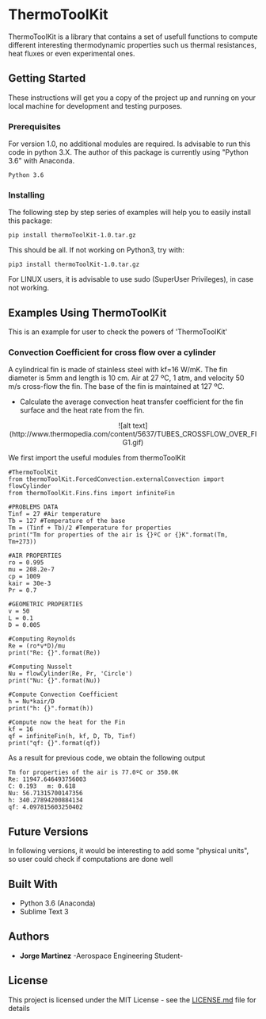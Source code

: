 # ThermoToolKit

ThermoToolKit is a library that contains a set of usefull functions to compute different interesting thermodynamic properties such us thermal resistances, heat fluxes or even experimental ones.

## Getting Started

These instructions will get you a copy of the project up and running on your local machine for development and testing purposes. 

### Prerequisites

For version 1.0, no additional modules are required. Is advisable to run this code in python 3.X. The author of this package is currently using "Python 3.6" with Anaconda.

```
Python 3.6
```

### Installing

The following step by step series of examples will help you to easily install this package: 

```
pip install thermoToolKit-1.0.tar.gz
```

This should be all. If not working on Python3, try with:

```
pip3 install thermoToolKit-1.0.tar.gz
```

For LINUX users, it is advisable to use sudo (SuperUser Privileges), in case not working.

## Examples Using ThermoToolKit

This is an example for user to check the powers of 'ThermoToolKit'

### Convection Coefficient for cross flow over a cylinder

A cylindrical fin is made of stainless steel with kf=16 W/mK. The fin diameter is 5mm
and length is 10 cm. Air at 27 ºC, 1 atm, and velocity 50 m/s cross-flow the fin. The
base of the fin is maintained at 127 ºC.

* Calculate the average convection heat transfer coefficient for 	 the fin surface and the heat rate from the fin.

<p align="center">
![alt text](http://www.thermopedia.com/content/5637/TUBES_CROSSFLOW_OVER_FIG1.gif)
</p>


We first import the useful modules from thermoToolKit

```
#ThermoToolKit
from thermoToolKit.ForcedConvection.externalConvection import flowCylinder
from thermoToolKit.Fins.fins import infiniteFin

#PROBLEMS DATA
Tinf = 27 #Air temperature
Tb = 127 #Temperature of the base
Tm = (Tinf + Tb)/2 #Temperature for properties
print("Tm for properties of the air is {}ºC or {}K".format(Tm, Tm+273))

#AIR PROPERTIES
ro = 0.995
mu = 208.2e-7
cp = 1009
kair = 30e-3
Pr = 0.7

#GEOMETRIC PROPERTIES
v = 50 
L = 0.1
D = 0.005

#Computing Reynolds
Re = (ro*v*D)/mu
print("Re: {}".format(Re))

#Computing Nusselt
Nu = flowCylinder(Re, Pr, 'Circle')
print("Nu: {}".format(Nu))

#Compute Convection Coefficient
h = Nu*kair/D
print("h: {}".format(h))

#Compute now the heat for the Fin
kf = 16
qf = infiniteFin(h, kf, D, Tb, Tinf)
print("qf: {}".format(qf))
```

As a result for previous code, we obtain the following output

```
Tm for properties of the air is 77.0ºC or 350.0K
Re: 11947.646493756003
C: 0.193   m: 0.618
Nu: 56.71315700147356
h: 340.27894200884134
qf: 4.097815603250402

```


## Future Versions

In following versions, it would be interesting to add some "physical units", so user could check if computations are done well

## Built With

* Python 3.6 (Anaconda)
* Sublime Text 3 

## Authors

* **Jorge Martinez** -Aerospace Engineering Student- 

## License

This project is licensed under the MIT License - see the [LICENSE.md](LICENSE.md) file for details